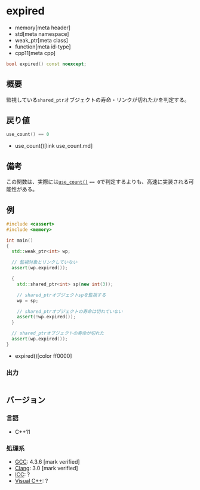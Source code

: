 # expired
* memory[meta header]
* std[meta namespace]
* weak_ptr[meta class]
* function[meta id-type]
* cpp11[meta cpp]

```cpp
bool expired() const noexcept;
```

## 概要
監視している`shared_ptr`オブジェクトの寿命・リンクが切れたかを判定する。


## 戻り値
```cpp
use_count() == 0
```
* use_count()[link use_count.md]


## 備考
この関数は、実際には[`use_count()`](use_count.md) `== 0`で判定するよりも、高速に実装される可能性がある。


## 例
```cpp example
#include <cassert>
#include <memory>

int main()
{
  std::weak_ptr<int> wp;

  // 監視対象とリンクしていない
  assert(wp.expired());

  {
    std::shared_ptr<int> sp(new int(3));

    // shared_ptrオブジェクトspを監視する
    wp = sp;

    // shared_ptrオブジェクトの寿命は切れていない
    assert(!wp.expired());
  }

  // shared_ptrオブジェクトの寿命が切れた
  assert(wp.expired());
}
```
* expired()[color ff0000]

### 出力
```
```

## バージョン
### 言語
- C++11

### 処理系
- [GCC](/implementation.md#gcc): 4.3.6 [mark verified]
- [Clang](/implementation.md#clang): 3.0 [mark verified]
- [ICC](/implementation.md#icc): ?
- [Visual C++](/implementation.md#visual_cpp): ?
